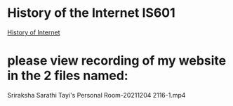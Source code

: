 # History of the Internet IS601
[History of Internet](http://inthistory.eastus.azurecontainer.io/)
# please view recording of my website in the 2 files named:
Sriraksha Sarathi Tayi's Personal Room-20211204 2116-1.mp4
